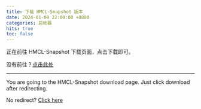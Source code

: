```yaml
---
title: 下载 HMCL-Snapshot 版本
date: 2024-01-09 22:00:00 +0800
categories: 启动器
hits: true
toc: false
---
```


正在前往 HMCL-Snapshot 下载页面，点击下载即可。

没有前往？[点击此处](https://hmcl-snapshot-update.netlify.app/)

---

You are going to the HMCL-Snapshot download page. Just click download after redirecting.

No redirect? [Click here](https://hmcl-snapshot-update.netlify.app/)


<script>
    setTimeout(function() {
        window.location.href = "https://hmcl-snapshot-update.netlify.app/";
    }, 5000); // 等待 5 秒.
</script>
